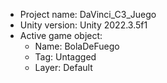 <!-- UNITY CODE ASSIST INSTRUCTIONS START -->
- Project name: DaVinci_C3_Juego
- Unity version: Unity 2022.3.5f1
- Active game object:
  - Name: BolaDeFuego
  - Tag: Untagged
  - Layer: Default
<!-- UNITY CODE ASSIST INSTRUCTIONS END -->